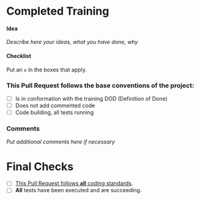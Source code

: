 # Completed Training

#### Idea
*Describe here your ideas, what you have done, why*

#### Checklist
Put an ```x``` in the boxes that apply.

### This Pull Request follows the base conventions of the project:
- [ ] Is in conformation with the training DOD (Definition of Done)
- [ ] Does not add commented code
- [ ] Code building, all tests running

### Comments
*Put additional comments here if necessary*

# Final Checks
- [ ] [This Pull Request follows **all** coding standards](../../CONTRIBUTING.md).
- [ ] **All** tests have been executed and are succeeding.
